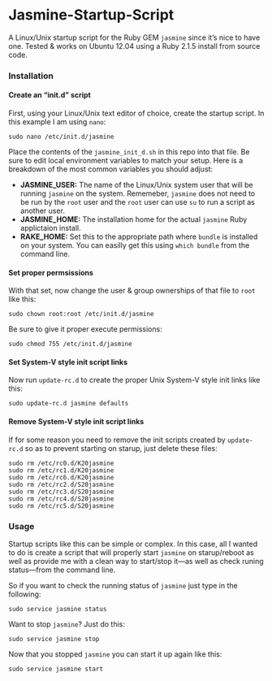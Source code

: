 Jasmine-Startup-Script
============

A Linux/Unix startup script for the Ruby GEM `jasmine` since it’s nice to have one. Tested & works on Ubuntu 12.04 using a Ruby 2.1.5 install from source code.

### Installation

#### Create an “init.d” script

First, using your Linux/Unix text editor of choice, create the startup script. In this example I am using `nano`:

    sudo nano /etc/init.d/jasmine

Place the contents of the `jasmine_init_d.sh` in this repo into that file. Be sure to edit local environment variables to match your setup. Here is a breakdown of the most common variables you should adjust:

- **JASMINE_USER:** The name of the Linux/Unix system user that will be running `jasmine` on the system. Rememeber, `jasmine` does not need to be run by the `root` user and the `root` user can use `su` to run a script as another user.
- **JASMINE_HOME:** The installation home for the actual `jasmine` Ruby applictaion install.
- **RAKE_HOME:** Set this to the appropriate path where `bundle` is installed on your system. You can easilly get this using `which bundle` from the command line.

#### Set proper permsissions

With that set, now change the user & group ownerships of that file to `root` like this:

    sudo chown root:root /etc/init.d/jasmine

Be sure to give it proper execute permissions:

    sudo chmod 755 /etc/init.d/jasmine

#### Set System-V style init script links

Now run `update-rc.d` to create the proper Unix System-V style init links like this:

    sudo update-rc.d jasmine defaults

#### Remove System-V style init script links

If for some reason you need to remove the init scripts created by `update-rc.d` so as to prevent starting on starup, just delete these files:

	sudo rm /etc/rc0.d/K20jasmine
	sudo rm /etc/rc1.d/K20jasmine
	sudo rm /etc/rc6.d/K20jasmine
	sudo rm /etc/rc2.d/S20jasmine
	sudo rm /etc/rc3.d/S20jasmine
	sudo rm /etc/rc4.d/S20jasmine
	sudo rm /etc/rc5.d/S20jasmine

### Usage

Startup scripts like this can be simple or complex. In this case, all I wanted to do is create a script that will properly start `jasmine` on starup/reboot as well as provide me with a clean way to start/stop it—as well as check runing status—from the command line.

So if you want to check the running status of `jasmine` just type in the following:

    sudo service jasmine status

Want to stop `jasmine`? Just do this:

    sudo service jasmine stop

Now that you stopped `jasmine` you can start it up again like this:

    sudo service jasmine start



